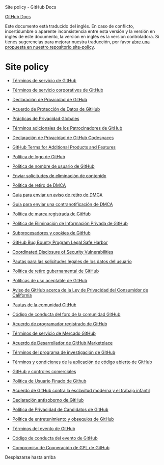 Site policy - GitHub Docs

[](/es)[GitHub Docs](/es)

Este documento está traducido del inglés. En caso de conflicto, incertidumbre o aparente inconsistencia entre esta versión y la versión en inglés de este documento, la versión en inglés es la versión controladora. Si tienes sugerencias para mejorar nuestra traducción, por favor [abre una propuesta en nuestro repositorio site-policy](https://github.com/github/site-policy/issues).

Site policy
==========

* [Términos de servicio de GitHub](/es/github/site-policy/github-terms-of-service)

* [Términos de servicio corporativos de GitHub](/es/github/site-policy/github-corporate-terms-of-service)

* [Declaración de Privacidad de GitHub](/es/github/site-policy/github-privacy-statement)

* [Acuerdo de Protección de Datos de GitHub](/es/github/site-policy/github-data-protection-agreement)

* [Prácticas de Privacidad Globales](/es/github/site-policy/global-privacy-practices)

* [Términos adicionales de los Patrocinadores de GitHub](/es/github/site-policy/github-sponsors-additional-terms)

* [Declaración de Privacidad de GitHub Codespaces](/es/github/site-policy/github-codespaces-privacy-statement)

* [GitHub Terms for Additional Products and Features](/es/github/site-policy/github-terms-for-additional-products-and-features)

* [Política de logo de GitHub](/es/github/site-policy/github-logo-policy)

* [Política de nombre de usuario de GitHub](/es/github/site-policy/github-username-policy)

* [Enviar solicitudes de eliminación de contenido](/es/github/site-policy/submitting-content-removal-requests)

* [Política de retiro de DMCA](/es/github/site-policy/dmca-takedown-policy)

* [Guía para enviar un aviso de retiro de DMCA](/es/github/site-policy/guide-to-submitting-a-dmca-takedown-notice)

* [Guía para enviar una contranotificación de DMCA](/es/github/site-policy/guide-to-submitting-a-dmca-counter-notice)

* [Política de marca registrada de GitHub](/es/github/site-policy/github-trademark-policy)

* [Política de Eliminación de Información Privada de GitHub](/es/github/site-policy/github-private-information-removal-policy)

* [Subprocesadores y cookies de GitHub](/es/github/site-policy/github-subprocessors-and-cookies)

* [GitHub Bug Bounty Program Legal Safe Harbor](/es/github/site-policy/github-bug-bounty-program-legal-safe-harbor)

* [Coordinated Disclosure of Security Vulnerabilities](/es/github/site-policy/coordinated-disclosure-of-security-vulnerabilities)

* [Pautas para las solicitudes legales de los datos del usuario](/es/github/site-policy/guidelines-for-legal-requests-of-user-data)

* [Política de retiro gubernamental de GitHub](/es/github/site-policy/github-government-takedown-policy)

* [Políticas de uso aceptable de GitHub](/es/github/site-policy/github-acceptable-use-policies)

* [Aviso de GitHub acerca de la Ley de Privacidad del Consumidor de California](/es/github/site-policy/githubs-notice-about-the-california-consumer-privacy-act)

* [Pautas de la comunidad GitHub](/es/github/site-policy/github-community-guidelines)

* [Código de conducta del foro de la comunidad GitHub](/es/github/site-policy/github-community-forum-code-of-conduct)

* [Acuerdo de programador registrado de GitHub](/es/github/site-policy/github-registered-developer-agreement)

* [Términos de servicio de Mercado GitHub](/es/github/site-policy/github-marketplace-terms-of-service)

* [Acuerdo de Desarrollador de GitHub Marketplace](/es/github/site-policy/github-marketplace-developer-agreement)

* [Términos del programa de investigación de GitHub](/es/github/site-policy/github-research-program-terms)

* [Términos y condiciones de la aplicación de código abierto de GitHub](/es/github/site-policy/github-open-source-applications-terms-and-conditions)

* [GitHub y controles comerciales](/es/github/site-policy/github-and-trade-controls)

* [Política de Usuario Finado de Github](/es/github/site-policy/github-deceased-user-policy)

* [Acuerdo de GitHub contra la esclavitud moderna y el trabajo infantil](/es/github/site-policy/github-statement-against-modern-slavery-and-child-labor)

* [Declaración antisoborno de GitHub](/es/github/site-policy/github-anti-bribery-statement)

* [Política de Privacidad de Candidatos de GitHub](/es/github/site-policy/github-candidate-privacy-policy)

* [Política de entretenimiento y obsequios de GitHub](/es/github/site-policy/github-gifts-and-entertainment-policy)

* [Términos del evento de GitHub](/es/github/site-policy/github-event-terms)

* [Código de conducta del evento de GitHub](/es/github/site-policy/github-event-code-of-conduct)

* [Compromiso de Cooperación de GPL de GitHub](/es/github/site-policy/github-gpl-cooperation-commitment)

Desplazarse hasta arriba
